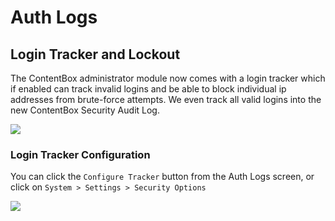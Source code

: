 # Auth Logs

## Login Tracker and Lockout

The ContentBox administrator module now comes with a login tracker which if enabled can track invalid logins and be able to block individual ip addresses from brute-force attempts. We even track all valid logins into the new ContentBox Security Audit Log.

![](https://raw.githubusercontent.com/ortus-docs/contentbox-docs/master/assets/authlogs.png)

### Login Tracker Configuration

You can click the `Configure Tracker` button from the Auth Logs screen, or click on `System > Settings > Security Options`

![](https://raw.githubusercontent.com/ortus-docs/contentbox-docs/master/assets/logintracker.png)

